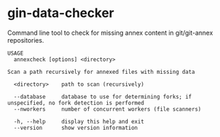 # gin-data-checker

Command line tool to check for missing annex content in git/git-annex repositories.

```
USAGE
  annexcheck [options] <directory>

Scan a path recursively for annexed files with missing data

  <directory>    path to scan (recursively)

  --database     database to use for determining forks; if unspecified, no fork detection is performed
  --nworkers     number of concurrent workers (file scanners)

  -h, --help     display this help and exit
  --version      show version information
```
